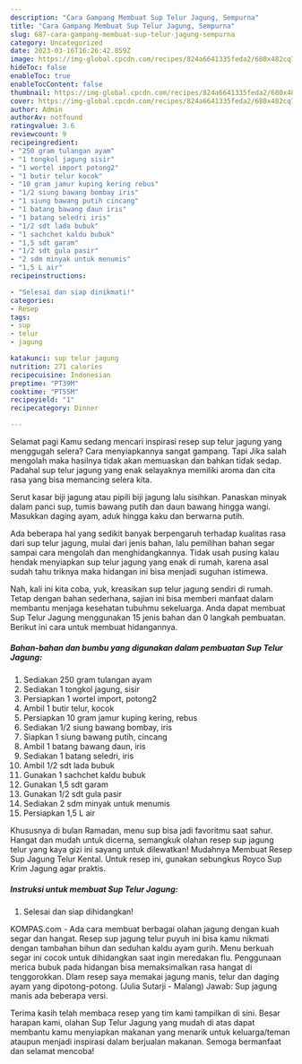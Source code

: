 ```yaml
---
description: "Cara Gampang Membuat Sup Telur Jagung, Sempurna"
title: "Cara Gampang Membuat Sup Telur Jagung, Sempurna"
slug: 687-cara-gampang-membuat-sup-telur-jagung-sempurna
category: Uncategorized
date: 2023-03-16T16:26:42.859Z
image: https://img-global.cpcdn.com/recipes/824a6641335feda2/680x482cq70/sup-telur-jagung-foto-resep-utama.jpg
hideToc: false
enableToc: true
enableTocContent: false
thumbnail: https://img-global.cpcdn.com/recipes/824a6641335feda2/680x482cq70/sup-telur-jagung-foto-resep-utama.jpg
cover: https://img-global.cpcdn.com/recipes/824a6641335feda2/680x482cq70/sup-telur-jagung-foto-resep-utama.jpg
author: Admin
authorAv: notfound
ratingvalue: 3.6
reviewcount: 9
recipeingredient:
- "250 gram tulangan ayam"
- "1 tongkol jagung sisir"
- "1 wortel import potong2"
- "1 butir telur kocok"
- "10 gram jamur kuping kering rebus"
- "1/2 siung bawang bombay iris"
- "1 siung bawang putih cincang"
- "1 batang bawang daun iris"
- "1 batang seledri iris"
- "1/2 sdt lada bubuk"
- "1 sachchet kaldu bubuk"
- "1,5 sdt garam"
- "1/2 sdt gula pasir"
- "2 sdm minyak untuk menumis"
- "1,5 L air"
recipeinstructions:

- "Selesai dan siap dinikmati!"
categories:
- Resep
tags:
- sup
- telur
- jagung

katakunci: sup telur jagung 
nutrition: 271 calories
recipecuisine: Indonesian
preptime: "PT39M"
cooktime: "PT55M"
recipeyield: "1"
recipecategory: Dinner

---
```



Selamat pagi Kamu sedang mencari inspirasi resep sup telur jagung yang menggugah selera? Cara menyiapkannya sangat gampang. Tapi Jika salah mengolah maka hasilnya tidak akan memuaskan dan bahkan tidak sedap. Padahal sup telur jagung yang enak selayaknya memiliki aroma dan cita rasa yang bisa memancing selera kita.


Serut kasar biji jagung atau pipili biji jagung lalu sisihkan. Panaskan minyak dalam panci sup, tumis bawang putih dan daun bawang hingga wangi. Masukkan daging ayam, aduk hingga kaku dan berwarna putih.

Ada beberapa hal yang sedikit banyak berpengaruh terhadap kualitas rasa dari sup telur jagung, mulai dari jenis bahan, lalu pemilihan bahan segar sampai cara mengolah dan menghidangkannya. Tidak usah pusing kalau hendak menyiapkan sup telur jagung yang enak di rumah, karena asal sudah tahu triknya maka hidangan ini bisa menjadi suguhan istimewa.


Nah, kali ini kita coba, yuk, kreasikan sup telur jagung sendiri di rumah. Tetap dengan bahan sederhana, sajian ini bisa memberi manfaat dalam membantu menjaga kesehatan tubuhmu sekeluarga. Anda dapat membuat Sup Telur Jagung menggunakan 15 jenis bahan dan 0 langkah pembuatan. Berikut ini cara untuk membuat hidangannya.

<!--inarticleads1-->

##### Bahan-bahan dan bumbu yang digunakan dalam pembuatan Sup Telur Jagung:

1. Sediakan 250 gram tulangan ayam
1. Sediakan 1 tongkol jagung, sisir
1. Persiapkan 1 wortel import, potong2
1. Ambil 1 butir telur, kocok
1. Persiapkan 10 gram jamur kuping kering, rebus
1. Sediakan 1/2 siung bawang bombay, iris
1. Siapkan 1 siung bawang putih, cincang
1. Ambil 1 batang bawang daun, iris
1. Sediakan 1 batang seledri, iris
1. Ambil 1/2 sdt lada bubuk
1. Gunakan 1 sachchet kaldu bubuk
1. Gunakan 1,5 sdt garam
1. Gunakan 1/2 sdt gula pasir
1. Sediakan 2 sdm minyak untuk menumis
1. Persiapkan 1,5 L air


Khususnya di bulan Ramadan, menu sup bisa jadi favoritmu saat sahur. Hangat dan mudah untuk dicerna, semangkuk olahan resep sup jagung telur yang kaya gizi ini sayang untuk dilewatkan! Mudahnya Membuat Resep Sup Jagung Telur Kental. Untuk resep ini, gunakan sebungkus Royco Sup Krim Jagung agar praktis. 

<!--inarticleads2-->

##### Instruksi untuk membuat Sup Telur Jagung:


1. Selesai dan siap dihidangkan!

KOMPAS.com - Ada cara membuat berbagai olahan jagung dengan kuah segar dan hangat. Resep sup jagung telur puyuh ini bisa kamu nikmati dengan tambahan bihun dan seduhan kaldu ayam gurih. Menu berkuah segar ini cocok untuk dihidangkan saat ingin meredakan flu. Penggunaan merica bubuk pada hidangan bisa memaksimalkan rasa hangat di tenggorokkan. Dlam resep saya memakai jagung manis, telur dan daging ayam yang dipotong-potong. (Julia Sutarji - Malang) Jawab: Sup jagung manis ada beberapa versi. 

Terima kasih telah membaca resep yang tim kami tampilkan di sini. Besar harapan kami, olahan Sup Telur Jagung yang mudah di atas dapat membantu kamu menyiapkan makanan yang menarik untuk keluarga/teman ataupun menjadi inspirasi dalam berjualan makanan. Semoga bermanfaat dan selamat mencoba!
